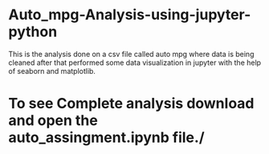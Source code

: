 # Auto_mpg-Analysis-using-jupyter-python
This is the analysis done on a csv file called auto mpg where data is being cleaned after that performed some data visualization in jupyter with the help of seaborn and matplotlib.

<h1>To see Complete analysis download and open the auto_assingment.ipynb file./<h1>
